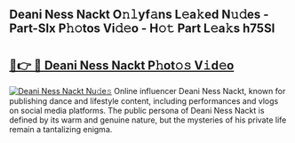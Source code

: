 ## Deani Ness Nackt O𝚗𝚕yf𝚊ns L𝚎a𝚔ed N𝚞𝚍es - Part-SIx P𝚑𝚘tos Vi𝚍𝚎o - H𝚘𝚝 Part L𝚎a𝚔s h75Sl

# <h2><a href="http://kfexv6g.oniu.top/?m=Deani+Ness+Nackt">🔗👉 🔴 Deani Ness Nackt P𝚑ot𝚘𝚜 V𝚒d𝚎o</a></h2>

[![Deani Ness Nackt Nu𝚍e𝚜](https://i.imgur.com/0qMVB7G.gif)](http://kfexv6g.oniu.top/?m=Deani+Ness+Nackt)
Online influencer Deani Ness Nackt, known for publishing dance and lifestyle content, including performances and vlogs on social media platforms. The public persona of Deani Ness Nackt is defined by its warm and genuine nature, but the mysteries of his private life remain a tantalizing enigma.  
